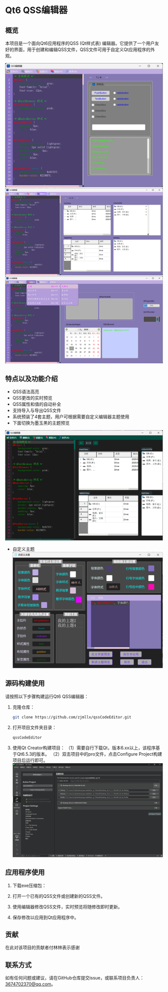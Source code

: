 # Qt6 QSS编辑器

## 概览

本项目是一个面向Qt6应用程序的QSS (Qt样式表) 编辑器。它提供了一个用户友好的界面，用于创建和编辑QSS文件，QSS文件可用于自定义Qt应用程序的外观。

![主界面1](./preview/preview_1.png)
![主界面2](./preview/preview_2.png)
![主界面3](./preview/preview_3.png)

## 特点以及功能介绍

- QSS语法高亮
- QSS更改的实时预览
- QSS属性和值的自动补全
- 支持导入与导出QSS文件
- 系统预装了4套主题，用户可根据需要自定义编辑器主题使用
- 下面切换为墨玉黑的主题预览
  
![主题_墨玉黑](./preview/preview_4.png)

- 自定义主题
![自定义主题](./preview/preview_5.png)

## 源码构建使用

请按照以下步骤构建运行Qt6 QSS编辑器：

1. 克隆仓库：

    ```sh
    git clone https://github.com/zjmllx/qssCodeEditor.git
    ```

2. 打开项目文件夹目录：

    ```sh
    qssCodeEditor
    ```

3. 使用Qt Creator构建项目：
   （1）需要自行下载Qt，版本6.xx以上，该程序基于Qt6.5.3的版本。
   （2）双击项目中的pro文件，点击Configure Project构建项目后运行即可。
![自定义主题](./preview/preview_6.png)

## 应用程序使用

1. 下载exe压缩包：

2. 打开一个已有的QSS文件或创建新的QSS文件。

3. 使用编辑器修改QSS文件，实时预览将随修改即时更新。

4. 保存修改以应用到Qt应用程序中。

## 贡献

在此对该项目的贡献者付林林表示感谢

## 联系方式

如有任何问题或建议，请在GitHub仓库提交issue，或联系项目负责人：[3674702370@qq.com](mailto:3674702370@qq.com)。
